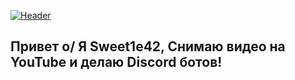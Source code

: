 [![Header](https://github.com/Sweet1e42/Sweet1e42/blob/main/Assets/VK.png)](https://discord.gg/CWsuHRadJX)

## Привет o/ Я Sweet1e42, Снимаю видео на YouTube и делаю Discord ботов!